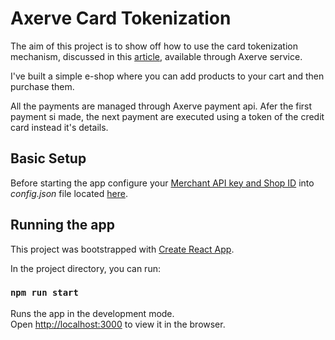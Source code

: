 # Axerve Card Tokenization

The aim of this project is to show off how to use the card tokenization mechanism, discussed in this [article](https://6fixesunder.com), available through  Axerve service.

I've built a simple e-shop where you can add products to your cart and then purchase them. 

All the payments are managed through Axerve payment api. Afer the first payment si made, the next payment are executed using a token of the credit card instead it's details.

## Basic Setup

Before starting the app configure your [Merchant API key and Shop ID](https://docs.gestpay.it/rest/getting-started/setup-merchant-profile/) into *config.json* file located [here](https://github.com/6fixesunder/axerve-tokenization/blob/master/src/Config/config.json).

## Running the app
This project was bootstrapped with [Create React App](https://github.com/facebook/create-react-app).

In the project directory, you can run:

### `npm run start`

Runs the app in the development mode.\
Open [http://localhost:3000](http://localhost:3000) to view it in the browser.
